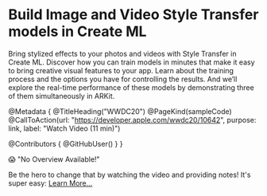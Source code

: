# Build Image and Video Style Transfer models in Create ML

Bring stylized effects to your photos and videos with Style Transfer in Create ML. Discover how you can train models in minutes that make it easy to bring creative visual features to your app. Learn about the training process and the options you have for controlling the results. And we’ll explore the real-time performance of these models by demonstrating three of them simultaneously in ARKit.

@Metadata {
   @TitleHeading("WWDC20")
   @PageKind(sampleCode)
   @CallToAction(url: "https://developer.apple.com/wwdc20/10642", purpose: link, label: "Watch Video (11 min)")

   @Contributors {
      @GitHubUser(<replace this with your GitHub handle>)
   }
}

😱 "No Overview Available!"

Be the hero to change that by watching the video and providing notes! It's super easy:
 [Learn More…](https://wwdcnotes.com/documentation/wwdcnotes/contributing)
